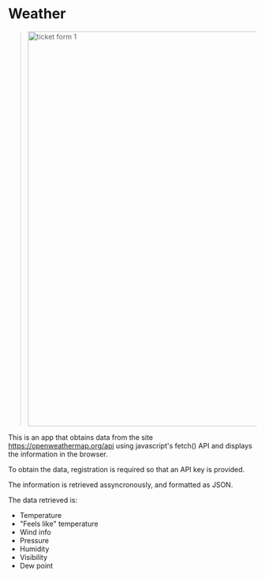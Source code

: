 # Weather

> <img alt="ticket form 1" 
src="https://github.com/anmv921/weather/blob/master/data/Captura de ecrã 2025-01-24 153729.png" 
width="800px" />

This is an app that obtains data from the site https://openweathermap.org/api 
using javascript's fetch() API and displays the information in the browser.

To obtain the data, registration is required so that an API key is provided.

The information is retrieved assyncronously, and formatted as JSON.

The data retrieved is:

- Temperature
- "Feels like" temperature
- Wind info
- Pressure
- Humidity
- Visibility
- Dew point
